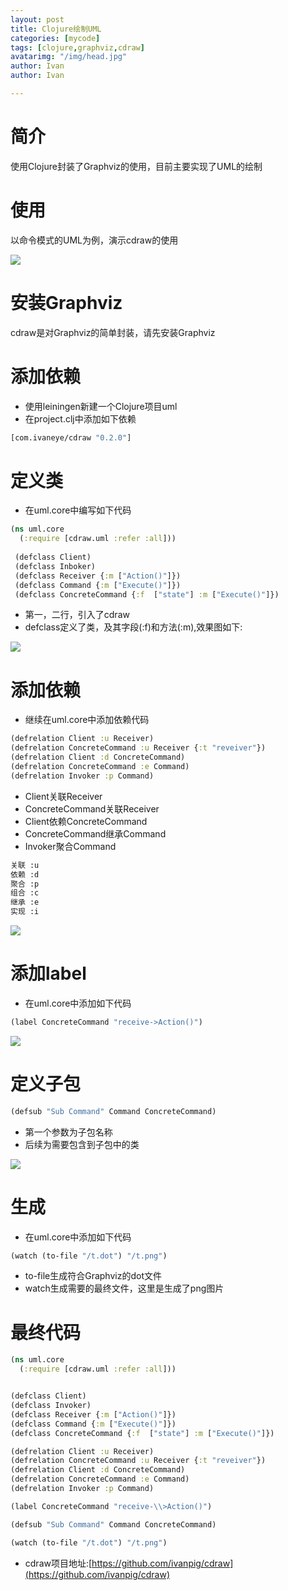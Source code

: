 ```yaml
---
layout: post
title: Clojure绘制UML
categories: [mycode]
tags: [clojure,graphviz,cdraw]
avatarimg: "/img/head.jpg"
author: Ivan
author: Ivan

---
```


# 简介

使用Clojure封装了Graphviz的使用，目前主要实现了UML的绘制

# 使用

以命令模式的UML为例，演示cdraw的使用

![]({{site.CDN_PATH}}/assets/designpattern/command.jpg)

# 安装Graphviz

cdraw是对Graphviz的简单封装，请先安装Graphviz

# 添加依赖

- 使用leiningen新建一个Clojure项目uml
- 在project.clj中添加如下依赖

```clojure
[com.ivaneye/cdraw "0.2.0"]
```

# 定义类

- 在uml.core中编写如下代码

```clojure
(ns uml.core
  (:require [cdraw.uml :refer :all]))
  
 (defclass Client)
 (defclass Inboker)
 (defclass Receiver {:m ["Action()"]})
 (defclass Command {:m ["Execute()"]})
 (defclass ConcreteCommand {:f  ["state"] :m ["Execute()"]})
```


- 第一，二行，引入了cdraw
- defclass定义了类，及其字段(:f)和方法(:m),效果图如下:

![]({{site.CDN_PATH}}/assets/mycode/cdraw/c1.png)

<!-- more -->

# 添加依赖

- 继续在uml.core中添加依赖代码

```clojure
(defrelation Client :u Receiver) 
(defrelation ConcreteCommand :u Receiver {:t "reveiver"})  
(defrelation Client :d ConcreteCommand)
(defrelation ConcreteCommand :e Command)
(defrelation Invoker :p Command)
```

- Client关联Receiver
- ConcreteCommand关联Receiver
- Client依赖ConcreteCommand
- ConcreteCommand继承Command
- Invoker聚合Command

```sh
关联 :u 
依赖 :d
聚合 :p
组合 :c
继承 :e
实现 :i
```

![]({{site.CDN_PATH}}/assets/mycode/cdraw/c2.png)

# 添加label

- 在uml.core中添加如下代码

```clojure
(label ConcreteCommand "receive->Action()")
```


![]({{site.CDN_PATH}}/assets/mycode/cdraw/c3.png)

# 定义子包

```clojure
(defsub "Sub Command" Command ConcreteCommand)
```

- 第一个参数为子包名称
- 后续为需要包含到子包中的类

![]({{site.CDN_PATH}}/assets/mycode/cdraw/c4.png)

# 生成

- 在uml.core中添加如下代码

```clojure
(watch (to-file "/t.dot") "/t.png")
```

- to-file生成符合Graphviz的dot文件
- watch生成需要的最终文件，这里是生成了png图片

# 最终代码

```clojure
(ns uml.core
  (:require [cdraw.uml :refer :all]))


(defclass Client)
(defclass Invoker)
(defclass Receiver {:m ["Action()"]})
(defclass Command {:m ["Execute()"]})
(defclass ConcreteCommand {:f  ["state"] :m ["Execute()"]})

(defrelation Client :u Receiver)
(defrelation ConcreteCommand :u Receiver {:t "reveiver"})
(defrelation Client :d ConcreteCommand)
(defrelation ConcreteCommand :e Command)
(defrelation Invoker :p Command)

(label ConcreteCommand "receive-\\>Action()")

(defsub "Sub Command" Command ConcreteCommand)

(watch (to-file "/t.dot") "/t.png")
```

- cdraw项目地址:[https://github.com/ivanpig/cdraw](https://github.com/ivanpig/cdraw)